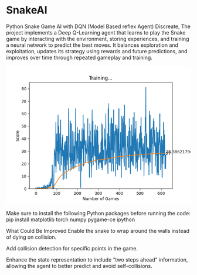 # SnakeAI
Python Snake Game AI with DQN (Model Based reflex Agent)
Discreate,
The project implements a Deep Q-Learning agent that learns to play the Snake game by interacting with the environment, storing experiences, and training a neural network to predict the best moves. It balances exploration and exploitation, updates its strategy using rewards and future predictions, and improves over time through repeated gameplay and training.

![After 80 iteration learns to go for the rat](Figure_1.png)

Make sure to install the following Python packages before running the code:
pip install matplotlib torch numpy pygame-ce ipython


What Could Be Improved
Enable the snake to wrap around the walls instead of dying on collision.

Add collision detection for specific points in the game.

Enhance the state representation to include “two steps ahead” information, allowing the agent to better predict and avoid self-collisions.
